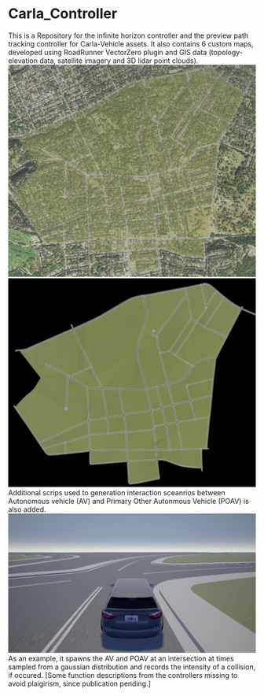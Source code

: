 # Carla_Controller
This is a Repository for the infinite horizon controller and the preview path tracking controller for Carla-Vehicle assets.
It also contains 6 custom maps, developed using RoadRunner VectorZero plugin and GIS data (topology-elevation data, satellite imagery 
and 3D lidar point clouds).
![alt text](https://github.com/aroongta/Carla_Controller/blob/master/Media/Squirrel_Hill.png)
![alt text](https://github.com/aroongta/Carla_Controller/blob/master/Media/Squirrel_hill_map.png)
Additional scrips used to generation interaction sceanrios between Autonomous vehicle (AV) and Primary Other Autonmous Vehicle (POAV) is also added. 
![alt text](https://github.com/aroongta/Carla_Controller/blob/master/Media/00089635.png)
As an example, it spawns the AV and POAV at an intersection at times sampled from a gaussian distribution and records the intensity of a collision, if occured.
[Some function descriptions from the controllers missing to avoid plaigirism, since publication pending.]
